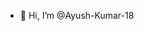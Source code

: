 - 👋 Hi, I’m @Ayush-Kumar-18

 
 
<!--  <h1 align="center">नमस्ते (Namaste)🙏,I'm Ayush Kumar</h1>
<h3 align="center">A passionate coder from India</h3>

<h3 align="left">Connect with me:</h3>
<p align="left">
<a href="https://linkedin.com/in/ayush-kumar-371293208" target="blank"><img align="center" src="https://raw.githubusercontent.com/rahuldkjain/github-profile-readme-generator/master/src/images/icons/Social/linked-in-alt.svg" alt="ayush-kumar-371293208" height="30" width="40" /></a>
<a href="https://instagram.com/_ayush_kumar_18_" target="blank"><img align="center" src="https://raw.githubusercontent.com/rahuldkjain/github-profile-readme-generator/master/src/images/icons/Social/instagram.svg" alt="_ayush_kumar_18_" height="30" width="40" /></a>
<a href="https://www.codechef.com/users/ayush_18_21" target="blank"><img align="center" src="https://cdn.jsdelivr.net/npm/simple-icons@3.1.0/icons/codechef.svg" alt="ayush_18_21" height="30" width="40" /></a>
<a href="https://www.hackerrank.com/ayush_18_21" target="blank"><img align="center" src="https://raw.githubusercontent.com/rahuldkjain/github-profile-readme-generator/master/src/images/icons/Social/hackerrank.svg" alt="ayush_18_21" height="30" width="40" /></a>
<a href="https://www.leetcode.com/ayush-18" target="blank"><img align="center" src="https://raw.githubusercontent.com/rahuldkjain/github-profile-readme-generator/master/src/images/icons/Social/leet-code.svg" alt="ayush-18" height="30" width="40" /></a>
<a href="https://auth.geeksforgeeks.org/user/ayush18_22/profile" target="blank"><img align="center" src="https://raw.githubusercontent.com/rahuldkjain/github-profile-readme-generator/master/src/images/icons/Social/geeks-for-geeks.svg" alt="ayush18_22/profile" height="30" width="40" /></a>
</p>

<h3 align="left">Languages and Tools:</h3>
<p align="left"> <a href="https://www.cprogramming.com/" target="_blank" rel="noreferrer"> <img src="https://raw.githubusercontent.com/devicons/devicon/master/icons/c/c-original.svg" alt="c" width="40" height="40"/> </a> <a href="https://www.w3schools.com/cpp/" target="_blank" rel="noreferrer"> <img src="https://raw.githubusercontent.com/devicons/devicon/master/icons/cplusplus/cplusplus-original.svg" alt="cplusplus" width="40" height="40"/> </a> <a href="https://www.w3schools.com/css/" target="_blank" rel="noreferrer"> <img src="https://raw.githubusercontent.com/devicons/devicon/master/icons/css3/css3-original-wordmark.svg" alt="css3" width="40" height="40"/> </a> <a href="https://www.w3.org/html/" target="_blank" rel="noreferrer"> <img src="https://raw.githubusercontent.com/devicons/devicon/master/icons/html5/html5-original-wordmark.svg" alt="html5" width="40" height="40"/> </a> <a href="https://www.java.com" target="_blank" rel="noreferrer"> <img src="https://raw.githubusercontent.com/devicons/devicon/master/icons/java/java-original.svg" alt="java" width="40" height="40"/> </a> <a href="https://developer.mozilla.org/en-US/docs/Web/JavaScript" target="_blank" rel="noreferrer"> <img src="https://raw.githubusercontent.com/devicons/devicon/master/icons/javascript/javascript-original.svg" alt="javascript" width="40" height="40"/> </a> <a href="https://www.photoshop.com/en" target="_blank" rel="noreferrer"> <img src="https://raw.githubusercontent.com/devicons/devicon/master/icons/photoshop/photoshop-line.svg" alt="photoshop" width="40" height="40"/> </a> <a href="https://www.python.org" target="_blank" rel="noreferrer"> <img src="https://raw.githubusercontent.com/devicons/devicon/master/icons/python/python-original.svg" alt="python" width="40" height="40"/> </a> </p>

<p><img align="left" src="https://github-readme-stats.vercel.app/api/top-langs?username=ayush-kumar-18&show_icons=true&locale=en&layout=compact" alt="ayush-kumar-18" /></p>

<p>&nbsp;<img align="center" src="https://github-readme-stats.vercel.app/api?username=ayush-kumar-18&show_icons=true&locale=en" alt="ayush-kumar-18" /></p>
 -->
